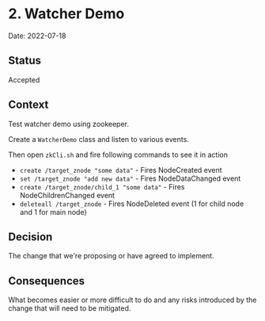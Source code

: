 # 2. Watcher Demo

Date: 2022-07-18

## Status

Accepted

## Context

Test watcher demo using zookeeper.

Create a `WatcherDemo` class and listen to various events.

Then open `zkCli.sh` and fire following commands to see it in action

- `create /target_znode "some data"` - Fires NodeCreated event
- `set /target_znode "add new data"` - Fires NodeDataChanged event
- `create /target_znode/child_1 "some data"` - Fires NodeChildrenChanged event
- `deleteall /target_znode` - Fires NodeDeleted event (1 for child node and 1 for main node)

## Decision

The change that we're proposing or have agreed to implement.

## Consequences

What becomes easier or more difficult to do and any risks introduced by the change that will need to be mitigated.
